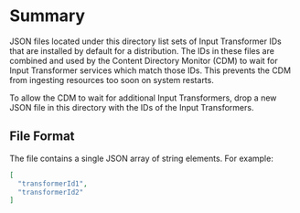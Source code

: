 # Summary

JSON files located under this directory list sets of Input Transformer IDs that are installed by default for a distribution.
The IDs in these files are combined and used by the Content Directory Monitor (CDM) to wait for Input Transformer services which match
those IDs. This prevents the CDM from ingesting resources too soon on system restarts.

To allow the CDM to wait for additional Input Transformers, drop a new JSON file in this directory with the IDs of the Input Transformers.

## File Format

The file contains a single JSON array of string elements. For example:
```json
[
  "transformerId1",
  "transformerId2"
]
```
